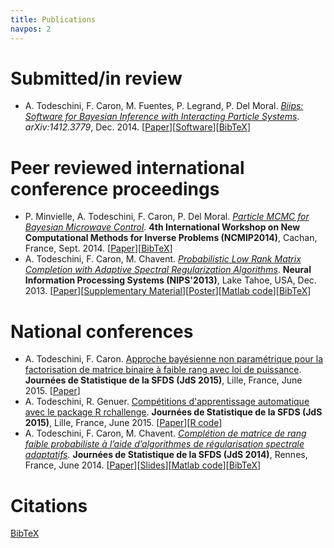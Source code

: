 ```yaml
---
title: Publications
navpos: 2
---
```


# Submitted/in review

*   A. Todeschini, F. Caron, M. Fuentes, P. Legrand, P. Del Moral. _[Biips: Software for Bayesian Inference with Interacting Particle Systems](http://arxiv.org/abs/1412.3779)_. _arXiv:1412.3779_, Dec. 2014. [[Paper](http://arxiv.org/pdf/1412.3779v1)][[Software](https://alea.bordeaux.inria.fr/biips/)][[BibTeX](citations.html)]

# Peer reviewed international conference proceedings

*   P. Minvielle, A. Todeschini, F. Caron, P. Del Moral. [_Particle MCMC for Bayesian Microwave Control_](http://iopscience.iop.org/1742-6596/542/1/012007). **4th International Workshop on New Computational Methods for Inverse Problems (NCMIP2014)**, Cachan, France, Sept. 2014\. [[Paper](http://iopscience.iop.org/1742-6596/542/1/012007/pdf/1742-6596_542_1_012007.pdf)][[BibTeX](citations.html)]
*   A. Todeschini, F. Caron, M. Chavent. _[Probabilistic Low Rank Matrix Completion with Adaptive Spectral Regularization Algorithms](http://papers.nips.cc/paper/5005-probabilistic-low-rank-matrix-completion-with-adaptive-spectral-regularization-algorithms)_. **Neural Information Processing Systems (NIPS'2013)**, Lake Tahoe, USA, Dec. 2013. [[Paper](http://papers.nips.cc/paper/5005-probabilistic-low-rank-matrix-completion-with-adaptive-spectral-regularization-algorithms.pdf)][[Supplementary Material](/doc/TodeschiniCaronChavent_NIPS2013_supp.pdf)][[Poster](/doc/TodeschiniCaronChavent_NIPS2013_poster.pdf)][[Matlab code](hasi.html)][[BibTeX](citations.html)]

# National conferences

* A. Todeschini, F. Caron. [Approche bayésienne non paramétrique pour la factorisation de matrice binaire à faible rang avec loi de puissance](http://jds2015.sfds.asso.fr/prog/showabstract.php?id=209). **Journées de Statistique de la SFDS (JdS 2015)**, Lille, France, June 2015. [[Paper](http://papersjds15.sfds.asso.fr/submission_209.pdf)]
* A. Todeschini, R. Genuer. [Compétitions d'apprentissage automatique avec le package R rchallenge](http://jds2015.sfds.asso.fr/prog/showabstract.php?id=211). **Journées de Statistique de la SFDS (JdS 2015)**, Lille, France, June 2015. [[Paper](http://papersjds15.sfds.asso.fr/submission_211.pdf)][[R code](http://adrtod.github.io/rchallenge/)]
*   A. Todeschini, F. Caron, M. Chavent. _[Complétion de matrice de rang faible probabiliste à l’aide d’algorithmes de régularisation spectrale adaptatifs](http://jds2014.sfds.asso.fr/prog/showabstract.php?id=235)._ **Journées de Statistique de la SFDS (JdS 2014)**, Rennes, France, June 2014. [[Paper](http://papersjds14.sfds.asso.fr/submission_235.pdf)][[Slides](/doc/TodeschiniCaronChavent_jds2014_slides.pdf)][[Matlab code](hasi.html)][[BibTeX](citations.html)]


# Citations

[<i class="ai ai-google-scholar-square fs-120"></i>](https://scholar.google.fr/citations?user=ivSX6d3wzKIC&hl=en)
[BibTeX](citations.html)
